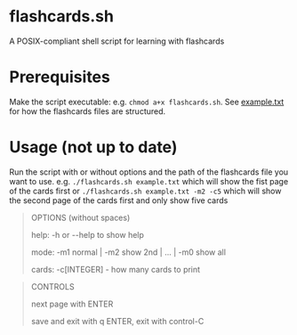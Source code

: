 # flashcards.sh

A POSIX-compliant shell script for learning with flashcards

# Prerequisites
Make the script executable: e.g. `chmod a+x flashcards.sh`. See [example.txt](example.txt) for how the flashcards files are structured.

# Usage (not up to date)
Run the script with or without options and the path of the flashcards file you want to use. e.g. `./flashcards.sh example.txt` which will show the fist page of the cards first or `./flashcards.sh example.txt -m2 -c5` which will show the second page of the cards first and only show five cards


>OPTIONS (without spaces)
>
>help: -h or --help to show help
>
>mode: -m1 normal | -m2 show 2nd | ... | -m0 show all
>
>cards: -c[INTEGER] - how many cards to print

>CONTROLS
>
>next page with ENTER
>
>save and exit with q ENTER, exit with control-C
